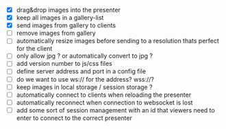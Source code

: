 
- [x] drag&drop images into the presenter
- [x] keep all images in a gallery-list
- [x] send images from gallery to clients
- [ ] remove images from gallery
- [ ] automatically resize images before sending to a resolution thats perfect for the client
- [ ] only allow jpg ? or automatically convert to jpg ?
- [ ] add version number to js/css files
- [ ] define server address and port in a config file
- [ ] do we want to use ws:// for the address? wss://?
- [ ] keep images in local storage / session storage ?
- [ ] automatically connect to clients when reloading the presenter
- [ ] automatically reconnect when connection to websocket is lost
- [ ] add some sort of session management with an id that viewers need to enter to connect to the correct presenter
